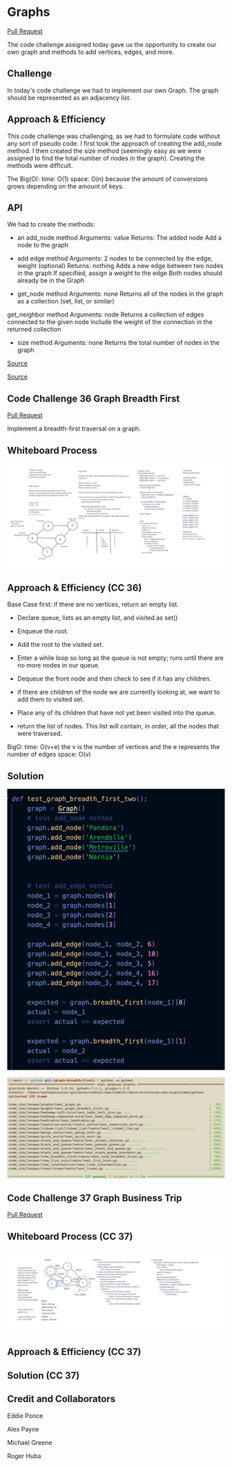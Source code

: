 # Graphs

[Pull Request](https://github.com/bran2miz/data-structures-and-algorithms/pull/80)

The code challenge assigned today gave us the opportunity to create our own graph and methods to add vertices, edges, and more.

## Challenge

In today's code challenge we had to implement our own Graph. The graph should be represented as an adjacency list.

## Approach & Efficiency

This code challenge was challenging, as we had to formulate code without any sort of pseudo code. I first took the approach of creating the add_node method. I then created the size method (seemingly easy as we were assigned to find the total number of nodes in the graph). Creating the methods were difficult.

The Big(O):
    time: O(1)
    space: O(n) because the amount of conversions grows depending on the amount of keys.

## API

We had to create the methods:

- an add_node method
Arguments: value
Returns: The added node
Add a node to the graph

- add edge method
Arguments: 2 nodes to be connected by the edge, weight (optional)
Returns: nothing
Adds a new edge between two nodes in the graph
If specified, assign a weight to the edge
Both nodes should already be in the Graph

- get_node method
Arguments: none
Returns all of the nodes in the graph as a collection (set, list, or similar)

get_neighbor method
Arguments: node
Returns a collection of edges connected to the given node
Include the weight of the connection in the returned collection

- size method
Arguments: none
Returns the total number of nodes in the graph

[Source](https://python-course.eu/applications-python/graphs-python.php)

[Source](https://www.educative.io/edpresso/how-to-implement-a-graph-in-python)

## Code Challenge 36 Graph Breadth First

[Pull Request](https://github.com/bran2miz/data-structures-and-algorithms/pull/83)

Implement a breadth-first traversal on a graph.

## Whiteboard Process

![WhiteBoard](./images/whiteboard.png)

## Approach & Efficiency (CC 36)

Base Case first:
if there are no vertices, return an empty list.

- Declare queue, lists as an empty list, and visited as set()

- Enqueue the root.

- Add the root to the visited set.

- Enter a while loop so long as the queue is not empty; runs until there are no more nodes in our queue.

- Dequeue the front node and then check to see if it has any children.

- if there are children of the node we are currently looking at, we want to add them to visited set.

- Place any of its children that have not yet been visited into the queue.

- return the list of nodes. This list will contain, in order, all the nodes that were traversed.

BigO:
time: O(v+e) the v is the number of vertices and the e represents the number of edges
space: O(v)

## Solution

![Tests](./images/test.png)

![Pytest](./images/pytest.png)

## Code Challenge 37 Graph Business Trip

[Pull Request]()

## Whiteboard Process (CC 37)

![WhiteBoard](./images/whiteboard-37.png)

## Approach & Efficiency (CC 37)
<!-- What approach did you take? Why? What is the Big O space/time for this approach? -->

## Solution (CC 37)
<!-- Show how to run your code, and examples of it in action -->
## Credit and Collaborators

Eddie Ponce

Alex Payne

Michael Greene

Roger Huba
